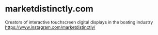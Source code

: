 # marketdistinctly.com
Creators of interactive touchscreen digital displays in the boating industry
https://www.instagram.com/marketdistinctly/
